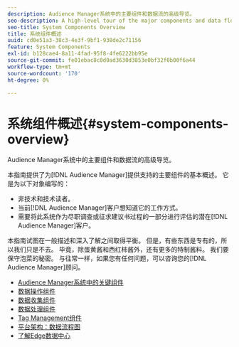 ```yaml
---
description: Audience Manager系统中的主要组件和数据流的高级导览。
seo-description: A high-level tour of the major components and data flows in the Audience Manager system.
seo-title: System Components Overview
title: 系统组件概述
uuid: cd0e51a3-38c3-4e3f-9bf1-938de2c71156
feature: System Components
exl-id: b128cae4-8a11-4fad-95f8-4fe6222bb95e
source-git-commit: fe01ebac8c0d0ad3630d3853e0bf32f0b00f6a44
workflow-type: tm+mt
source-wordcount: '170'
ht-degree: 0%

---
```


# 系统组件概述{#system-components-overview}

Audience Manager系统中的主要组件和数据流的高级导览。

<!-- 

c_compintro.xml

 -->

本指南提供了为[!DNL Audience Manager]提供支持的主要组件的基本概述。 它是为以下对象编写的：

* 非技术和技术读者。
* 当前[!DNL Audience Manager]客户想知道它的工作方式。
* 需要将此系统作为尽职调查或征求建议书过程的一部分进行评估的潜在[!DNL Audience Manager]客户。

本指南试图在一般描述和深入了解之间取得平衡。 但是，有些东西是专有的，所以我们只是不去。 毕竟，除蛋黄酱和西红柿酱外，还有更多的特制酱料。 我们要保守泡菜的秘密。 与往常一样，如果您有任何问题，可以咨询您的[!DNL Audience Manager]顾问。

* [Audience Manager系统中的关键组件](/help/using/reference/system-components/components-stack.md)
* [数据操作组件](/help/using/reference/system-components/components-data-action.md)
* [数据收集组件](/help/using/reference/system-components/components-data-collection.md)
* [数据处理组件](/help/using/reference/system-components/components-data-processing.md)
* [Tag Management组件](/help/using/reference/system-components/components-tag-management.md)
* [平台架构：数据流程图](/help/using/reference/system-components/components-platform-architecture.md)
* [了解Edge数据中心](/help/using/reference/system-components/components-edge.md)
